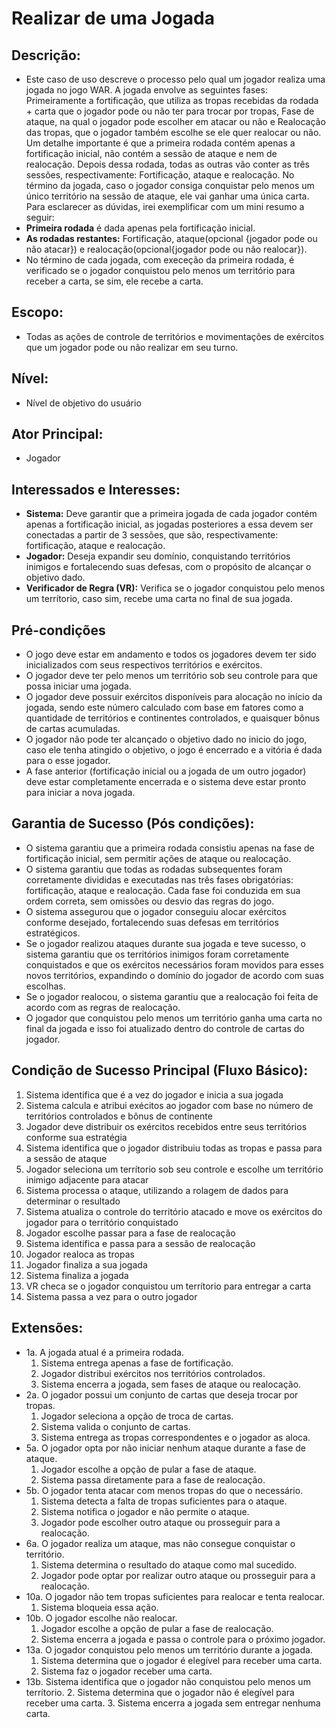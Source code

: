 # Realizar de uma Jogada

## **Descrição**:
- Este caso de uso descreve o processo pelo qual um jogador realiza uma jogada no jogo WAR. A jogada envolve as seguintes fases: Primeiramente a fortificação, que utiliza as tropas recebidas da rodada + carta que o jogador pode ou não ter para trocar por tropas, Fase de ataque, na qual o jogador pode escolher em atacar ou não e Realocação das tropas, que o jogador também escolhe se ele quer realocar ou não. Um detalhe importante é que a primeira rodada contém apenas a fortificação inicial, não contém a sessão de ataque e nem de realocação. Depois dessa rodada, todas as outras vão conter as três sessões, respectivamente: Fortificação, ataque e realocação. No término da jogada, caso o jogador consiga conquistar pelo menos um único território na sessão de ataque, ele vai ganhar uma única carta. Para esclarecer as dúvidas, irei exemplificar com um mini resumo a seguir:
- **Primeira rodada** é dada apenas pela fortificação inicial.
- **As rodadas restantes:** Fortificação, ataque(opcional {jogador pode ou não atacar}) e realocação(opcional{jogador pode ou não realocar}).
- No término de cada jogada, com execeção da primeira rodada, é verificado se o jogador conquistou pelo menos um território para receber a carta, se sim, ele recebe a carta.

## **Escopo**: 
- Todas as ações de controle de territórios e movimentações de exércitos que um jogador pode ou não realizar em seu turno.

## **Nível**: 
- Nível de objetivo do usuário

## **Ator Principal**: 
- Jogador

## **Interessados e Interesses**: 
- **Sistema:**  Deve garantir que a primeira jogada de cada jogador contém apenas a fortificação inicial, as jogadas posteriores a essa devem ser conectadas a partir de 3 sessões, que são, respectivamente: fortificação, ataque e realocação.
- **Jogador:** Deseja expandir seu domínio, conquistando territórios inimigos e fortalecendo suas defesas, com o propósito de alcançar o objetivo dado.
- **Verificador de Regra (VR):** Verifica se o jogador conquistou pelo menos um terrítorio, caso sim, recebe uma carta no final de sua jogada.

## Pré-condições
- O jogo deve estar em andamento e todos os jogadores devem ter sido inicializados com seus respectivos territórios e exércitos.
- O jogador deve ter pelo menos um território sob seu controle para que possa iniciar uma jogada.
- O jogador deve possuir exércitos disponíveis para alocação no início da jogada, sendo este número calculado com base em fatores como a quantidade de territórios e continentes controlados, e quaisquer bônus de cartas acumuladas.
- O jogador não pode ter alcançado o objetivo dado no inicio do jogo, caso ele tenha atingido o objetivo, o jogo é encerrado e a vitória é dada para o esse jogador.
- A fase anterior (fortificação inicial ou a jogada de um outro jogador) deve estar completamente encerrada e o sistema deve estar pronto para iniciar a nova jogada.

## **Garantia de Sucesso (Pós condições)**: 
- O sistema garantiu que a primeira rodada consistiu apenas na fase de fortificação inicial, sem permitir ações de ataque ou realocação.
- O sistema garantiu que todas as rodadas subsequentes foram corretamente divididas e executadas nas três fases obrigatórias: fortificação, ataque e realocação. Cada fase foi conduzida em sua ordem correta, sem omissões ou desvio das regras do jogo.
- O sistema assegurou que o jogador conseguiu alocar exércitos conforme desejado, fortalecendo suas defesas em territórios estratégicos.
- Se o jogador realizou ataques durante sua jogada e teve sucesso, o sistema garantiu que os territórios inimigos foram corretamente conquistados e que os exércitos necessários foram movidos para esses novos territórios, expandindo o domínio do jogador de acordo com suas escolhas.
- Se o jogador realocou, o sistema garantiu que a realocação foi feita de acordo com as regras de realocação.
- O jogador que conquistou pelo menos um território ganha uma carta no final da jogada e isso foi atualizado dentro do controle de cartas do jogador.
## **Condição de Sucesso Principal (Fluxo Básico)**:
1. Sistema identifica que é a vez do jogador e inicia a sua jogada
2. Sistema calcula e atribui exécitos ao jogador com base no número de territórios controlados e bônus de continente
3. Jogador deve distribuir os exércitos recebidos entre seus territórios conforme sua estratégia
4. Sistema identifica que o jogador distribuiu todas as tropas e passa para a sessão de ataque
5. Jogador seleciona um terrítorio sob seu controle e escolhe um território inimigo adjacente para atacar
6. Sistema processa o ataque, utilizando a rolagem de dados para determinar o resultado
7. Sistema atualiza o controle do território atacado e move os exércitos do jogador para o território conquistado
8. Jogador escolhe passar para a fase de realocação
9. Sistema identifica e passa para a sessão de realocação
10. Jogador realoca as tropas
11. Jogador finaliza a sua jogada
12. Sistema finaliza a jogada
13. VR checa se o jogador conquistou um terrítorio para entregar a carta
14. Sistema passa a vez para o outro jogador
## **Extensões**: 
- 1a. A jogada atual é a primeira rodada.
    1. Sistema entrega apenas a fase de fortificação.
    2. Jogador distribui exércitos nos territórios controlados.
    3. Sistema encerra a jogada, sem fases de ataque ou realocação.
- 2a. O jogador possui um conjunto de cartas que deseja trocar por tropas.
    1. Jogador seleciona a opção de troca de cartas.
    2. Sistema valida o conjunto de cartas.
    3. Sistema entrega as tropas correspondentes e o jogador as aloca.
- 5a. O jogador opta por não iniciar nenhum ataque durante a fase de ataque.
    1. Jogador escolhe a opção de pular a fase de ataque.
    2. Sistema passa diretamente para a fase de realocação.
- 5b. O jogador tenta atacar com menos tropas do que o necessário.
    1. Sistema detecta a falta de tropas suficientes para o ataque.
    2. Sistema notifica o jogador e não permite o ataque.
    3. Jogador pode escolher outro ataque ou prosseguir para a realocação.
- 6a. O jogador realiza um ataque, mas não consegue conquistar o território.
    1. Sistema determina o resultado do ataque como mal sucedido.
    2. Jogador pode optar por realizar outro ataque ou prosseguir para a realocação.
- 10a. O jogador não tem tropas suficientes para realocar e tenta realocar.
    1. Sistema bloqueia essa ação.
- 10b. O jogador escolhe não realocar.
    1. Jogador escolhe a opção de pular a fase de realocação.
    2. Sistema encerra a jogada e passa o controle para o próximo jogador.
- 13a. O jogador conquistou pelo menos um território durante a jogada.
    1. Sistema determina que o jogador é elegível para receber uma carta. 
    2. Sistema faz o jogador receber uma carta.
- 13b. Sistema identifica que o jogador não conquistou pelo menos um terrítorio.
    2. Sistema determina que o jogador não é elegível para receber uma carta.
    3. Sistema encerra a jogada sem entregar nenhuma carta.
